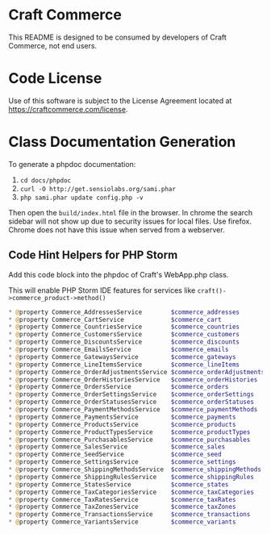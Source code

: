 # Craft Commerce

This README is designed to be consumed by developers of Craft Commerce,
not end users.

# Code License
Use of this software is subject to the License Agreement located at https://craftcommerce.com/license.

# Class Documentation Generation

To generate a phpdoc documentation:

1. `cd docs/phpdoc`
2. `curl -O http://get.sensiolabs.org/sami.phar`
3. `php sami.phar update config.php -v`

Then open the `build/index.html` file in the browser. In chrome the search sidebar will not
show up due to security issues for local files. Use firefox. Chrome does not have this issue when
served from a webserver.

## Code Hint Helpers for PHP Storm

Add this code block into the phpdoc of Craft's WebApp.php class.

This will enable PHP Storm IDE features for services like `craft()->commerce_product->method()`

```php
* @property Commerce_AddressesService        $commerce_addresses
* @property Commerce_CartService             $commerce_cart
* @property Commerce_CountriesService        $commerce_countries
* @property Commerce_CustomersService        $commerce_customers
* @property Commerce_DiscountsService        $commerce_discounts
* @property Commerce_EmailsService           $commerce_emails
* @property Commerce_GatewaysService         $commerce_gateways
* @property Commerce_LineItemsService        $commerce_lineItems
* @property Commerce_OrderAdjustmentsService $commerce_orderAdjustments
* @property Commerce_OrderHistoriesService   $commerce_orderHistories
* @property Commerce_OrdersService           $commerce_orders
* @property Commerce_OrderSettingsService    $commerce_orderSettings
* @property Commerce_OrderStatusesService    $commerce_orderStatuses
* @property Commerce_PaymentMethodsService   $commerce_paymentMethods
* @property Commerce_PaymentsService         $commerce_payments
* @property Commerce_ProductsService         $commerce_products
* @property Commerce_ProductTypesService     $commerce_productTypes
* @property Commerce_PurchasablesService     $commerce_purchasables
* @property Commerce_SalesService            $commerce_sales
* @property Commerce_SeedService             $commerce_seed
* @property Commerce_SettingsService         $commerce_settings
* @property Commerce_ShippingMethodsService  $commerce_shippingMethods
* @property Commerce_ShippingRulesService    $commerce_shippingRules
* @property Commerce_StatesService           $commerce_states
* @property Commerce_TaxCategoriesService    $commerce_taxCategories
* @property Commerce_TaxRatesService         $commerce_taxRates
* @property Commerce_TaxZonesService         $commerce_taxZones
* @property Commerce_TransactionsService     $commerce_transactions
* @property Commerce_VariantsService         $commerce_variants
```
